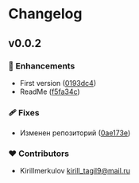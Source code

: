 # Changelog


## v0.0.2


### 🚀 Enhancements

- First version ([0193dc4](https://github.com/merkulovka/nuxt-telegram-notification/commit/0193dc4))
- ReadMe ([f5fa34c](https://github.com/merkulovka/nuxt-telegram-notification/commit/f5fa34c))

### 🩹 Fixes

- Изменен репозиторий ([0ae173e](https://github.com/merkulovka/nuxt-telegram-notification/commit/0ae173e))

### ❤️ Contributors

- Kirillmerkulov <kirill_tagil9@mail.ru>

